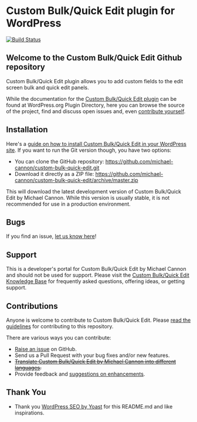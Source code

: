 Custom Bulk/Quick Edit plugin for WordPress
===========================================

[![Build Status](https://travis-ci.org/michael-cannon/custom-bulk-quick-edit.png?branch=master)](https://travis-ci.org/michael-cannon/custom-bulk-quick-edit)

Welcome to the Custom Bulk/Quick Edit Github repository
-------------------------------------------------------

Custom Bulk/Quick Edit plugin allows you to add custom fields to the edit screen bulk and quick edit panels.

While the documentation for the [Custom Bulk/Quick Edit plugin](http://wordpress.org/plugins/custom-bulk-quick-edit/) can be found at WordPress.org Plugin Directory, here you can browse the source of the project, find and discuss open issues and, even [contribute yourself](https://github.com/michael-cannon/custom-bulk-quick-edit/blob/master/CONTRIBUTING.md).

Installation
------------

Here's a [guide on how to install Custom Bulk/Quick Edit in your WordPress site](http://wordpress.org/plugins/custom-bulk-quick-edit/installation/). If you want to run the Git version though, you have two options:

* You can clone the GitHub repository: https://github.com/michael-cannon/custom-bulk-quick-edit.git
* Download it directly as a ZIP file: https://github.com/michael-cannon/custom-bulk-quick-edit/archive/master.zip

This will download the latest development version of Custom Bulk/Quick Edit by Michael Cannon. While this version is usually stable, it is not recommended for use in a production environment.

Bugs
----

If you find an issue, [let us know here](https://github.com/michael-cannon/custom-bulk-quick-edit/issues/new)!

Support
-------

This is a developer's portal for Custom Bulk/Quick Edit by Michael Cannon and should not be used for support. Please visit the [Custom Bulk/Quick Edit Knowledge Base](https://aihrus.zendesk.com/categories/20112546-Custom-Bulk-Quick-Edit) for frequently asked questions, offering ideas, or getting support.

Contributions
-------------

Anyone is welcome to contribute to Custom Bulk/Quick Edit. Please [read the guidelines](https://github.com/michael-cannon/custom-bulk-quick-edit/blob/master/CONTRIBUTING.md) for contributing to this repository.

There are various ways you can contribute:

* [Raise an issue](https://github.com/michael-cannon/custom-bulk-quick-edit/issues) on GitHub.
* Send us a Pull Request with your bug fixes and/or new features.
* ~~[Translate Custom Bulk/Quick Edit by Michael Cannon into different languages](https://aihrus.zendesk.com/entries/23691557-How-do-I-change-Testimonials-Widget-text-labels-).~~
* Provide feedback and [suggestions on enhancements](https://github.com/michael-cannon/custom-bulk-quick-edit/issues?direction=desc&labels=Enhancement&page=1&sort=created&state=open).

Thank You
---------
* Thank you [WordPress SEO by Yoast](https://github.com/jdevalk/wordpress-seo/blob/master/README.md) for this README.md and like inspirations.

